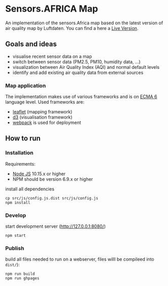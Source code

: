 # Sensors.AFRICA Map

An implementation of the sensors.Africa map based on the latest version of air quality map by Luftdaten.
You can find a here a [Live Version](https://maps.luftdaten.info/).

## Goals and ideas

- visualise recent sensor data on a map
- switch between sensor data (PM2.5, PM10, humidity data, ...)
- visualization between Air Quality Index (AQI) and normal default levels
- identify and add existing air quality data from external sources

### Map application

The implementation makes use of various frameworks and is on [ECMA 6](https://developer.mozilla.org/de/docs/Web/JavaScript) language level. Used frameworks are:

- [leaflet](http://leafletjs.com/) (mapping framework)
- [d3](https://d3js.org/) (visualisation framework)
- [webpack](https://webpack.github.io/) is used for deployment

## How to run

### Installation

Requirements:

- [Node JS](https://nodejs.org/) 10.15.x or higher
- NPM should be version 6.9.x or higher

install all dependencies

```
cp src/js/config.js.dist src/js/config.js
npm install
```

### Develop

start development server (http://127.0.0.1:8080/)

```
npm start
```

### Publish

build all files needed to run on a webserver, files willl be compileed into `dist/`):

```
npm run build
npm run ghpages
```
